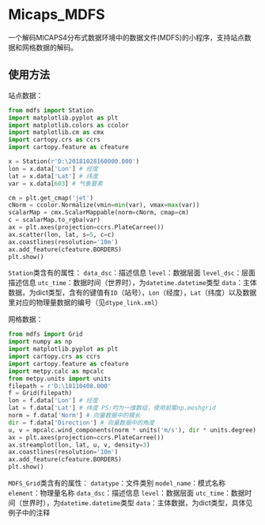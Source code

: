 # Micaps_MDFS

一个解码MICAPS4分布式数据环境中的数据文件(MDFS)的小程序，支持站点数据和网格数据的解码。

## 使用方法

站点数据：

```python
from mdfs import Station
import matplotlib.pyplot as plt
import matplotlib.colors as ccolor
import matplotlib.cm as cmx
import cartopy.crs as ccrs
import cartopy.feature as cfeature

x = Station(r'D:\20181028160000.000')
lon = x.data['Lon'] # 经度
lat = x.data['Lat'] # 纬度
var = x.data[603] # 气象要素

cm = plt.get_cmap('jet')
cNorm = ccolor.Normalize(vmin=min(var), vmax=max(var))
scalarMap = cmx.ScalarMappable(norm=cNorm, cmap=cm)
c = scalarMap.to_rgba(var)
ax = plt.axes(projection=ccrs.PlateCarree())
ax.scatter(lon, lat, s=5, c=c)
ax.coastlines(resolution='10m')
ax.add_feature(cfeature.BORDERS)
plt.show()
```
`Station`类含有的属性：
`data_dsc`：描述信息
`level`：数据层面
`level_dsc`：层面描述信息
`utc_time`：数据时间（世界时），为`datetime.datetime`类型
`data`：主体数据，为dict类型，含有的键值有`ID`（站号），`Lon`（经度），`Lat`（纬度）以及数据里对应的物理量数据的编号（见`dtype_link.xml`）

网格数据：

```python
from mdfs import Grid
import numpy as np
import matplotlib.pyplot as plt
import cartopy.crs as ccrs
import cartopy.feature as cfeature
import metpy.calc as mpcalc
from metpy.units import units
filepath = r'D:\18110408.000'
f = Grid(filepath)
lon = f.data['Lon'] # 经度
lat = f.data['Lat'] # 纬度 PS:均为一维数组，使用前需np.meshgrid
norm = f.data['Norm'] # 向量数据中的模长
dir = f.data['Direction'] # 向量数据中的角度
u, v = mpcalc.wind_components(norm * units('m/s'), dir * units.degree)
ax = plt.axes(projection=ccrs.PlateCarree())
ax.streamplot(lon, lat, u, v, density=3)
ax.coastlines(resolution='10m')
ax.add_feature(cfeature.BORDERS)
plt.show()
```

`MDFS_Grid`类含有的属性：
`datatype`：文件类别
`model_name`：模式名称
`element`：物理量名称
`data_dsc`：描述信息
`level`：数据层面
`utc_time`：数据时间（世界时），为`datetime.datetime`类型
`data`：主体数据，为dict类型，具体见例子中的注释